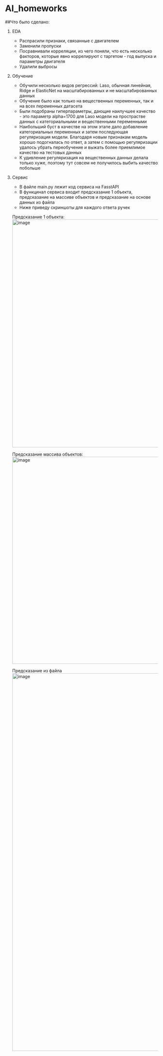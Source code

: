 # AI_homeworks
##Что было сделано:
1. EDA
   - Распрасили признаки, связанные с двигателем
   - Заменили пропуски
   - Посравнивали корреляции, из чего поняли, что есть несколько факторов, которые явно коррелируют с таргетом - год выпуска и параметры двигателя
   - Удалили выбросы
2. Обучение
   - Обучили несколько видов регрессий: Laso, обычная линейная, Ridge и ElasticNet на масштабированных и не масштабированных данных
   - Обучение было как только на вещественных переменных, так и на всех переменных датасета
   - Были подобраны гиперпараметры, дающие наилучшее качество - это параметр alpha=1700 для Laso модели на прострастве данных с категориальными и вещественными переменными
   - Наибольший буст в качестве на этом этапе дало добавление категориальных переменных и затем последующая регуляризация модели. Благодаря новым признакам модель хорошо подогналась по ответ, а затем с помощью регуляризации удалось убрать переобучение и выжать более приемлимое качество на тестовых данных
   - К удивление регуляризация на вещественных данных делала только хуже, поэтому тут совсем не получилось выбить качество побольше
3. Сервис
   - В файле main.py лежит код сервиса на FasstAPI
   - В функцинал сервиса входит предсказание 1 объекта, предсказание на массиве объектов и предсказание на основе данных из файла
   - Ниже приведу скриншоты для каждого ответа ручек

    Предсказание 1 объекта:
   <img width="751" alt="image" src="https://github.com/user-attachments/assets/3b9b60d1-d900-4acb-b596-92bfbfa7dad2" />

   Предсказание массива объектов:
   <img width="682" alt="image" src="https://github.com/user-attachments/assets/0bfe0618-b5f1-42f1-b248-e89f73747a5d" />

   Предсказание из файла
   <img width="1244" alt="image" src="https://github.com/user-attachments/assets/42a88bd7-c8a7-4234-b14b-d438e2af2a15" />


